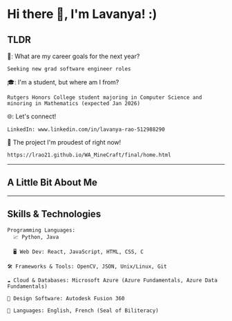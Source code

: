 # Hi there 👋, I'm Lavanya!  :)

## TLDR
  🌟: What are my career goals for the next year?
  
    Seeking new grad software engineer roles

  🎓: I'm a student, but where am I from?
  
    Rutgers Honors College student majoring in Computer Science and minoring in Mathematics (expected Jan 2026)
    
  🌐: Let's connect!

    LinkedIn: www.linkedin.com/in/lavanya-rao-512988290

  🎉 The project I'm proudest of right now!

    https://lrao21.github.io/WA_MineCraft/final/home.html

-------------------------------------------
## A Little Bit About Me


-------------------------------------------
## Skills & Technologies

    Programming Languages: 
      📈 Python, Java 
    
      🖥️ Web Dev: React, JavaScript, HTML, CSS, C
    
    🛠️ Frameworks & Tools: OpenCV, JSON, Unix/Linux, Git

    ☁️ Cloud & Databases: Microsoft Azure (Azure Fundamentals, Azure Data Fundamentals)

    🤖 Design Software: Autodesk Fusion 360

    💬 Languages: English, French (Seal of Biliteracy)
